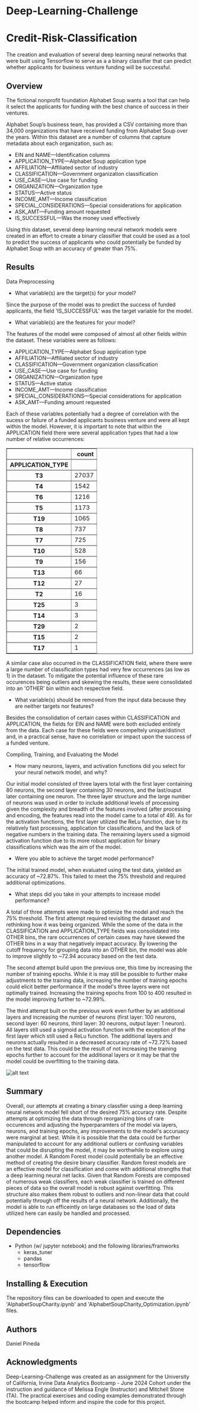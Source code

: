 # Deep-Learning-Challenge
# Credit-Risk-Classification

The creation and evaluation of several deep learning neural networks that were built using Tensorflow to serve as a a binary classifier that can predict whether applicants for business venture funding will be successful.

## Overview
The fictional nonprofit foundation Alphabet Soup wants a tool that can help it select the applicants for funding with the best chance of success in their ventures. 

Alphabet Soup’s business team, has provided a CSV containing more than 34,000 organizations that have received funding from Alphabet Soup over the years. Within this dataset are a number of columns that capture metadata about each organization, such as:

* EIN and NAME—Identification columns
* APPLICATION_TYPE—Alphabet Soup application type
* AFFILIATION—Affiliated sector of industry
* CLASSIFICATION—Government organization classification
* USE_CASE—Use case for funding
* ORGANIZATION—Organization type
* STATUS—Active status
* INCOME_AMT—Income classification
* SPECIAL_CONSIDERATIONS—Special considerations for application
* ASK_AMT—Funding amount requested
* IS_SUCCESSFUL—Was the money used effectively

Using this dataset, several deep learning neural network models were created in an effort to create a binary classifier that could be used as a tool to predict the success of applicants who could potentially be funded by Alphabet Soup with an accuracy of greater than 75%.

## Results

Data Preprocessing
* What variable(s) are the target(s) for your model?    

Since the purpose of the model was to predict the success of funded applicants, the field 'IS_SUCCESSFUL' was the target variable for the model.

* What variable(s) are the features for your model?

The features of the model were composed of almost all other fields within the dataset.  These variables were as follows:
   * APPLICATION_TYPE—Alphabet Soup application type
   * AFFILIATION—Affiliated sector of industry
   * CLASSIFICATION—Government organization classification
   * USE_CASE—Use case for funding
   * ORGANIZATION—Organization type
   * STATUS—Active status
   * INCOME_AMT—Income classification
   * SPECIAL_CONSIDERATIONS—Special considerations for application
   * ASK_AMT—Funding amount requested
    
Each of these variables potentially had a degree of correlation with the sucess or failure of a funded applicants business venture and were all kept within the model.  However, it is important to note that within the APPLICATION field there were several application types that had a low number of relative occurrences:

<div>
<table border="1" class="dataframe">
  <thead>
    <tr style="text-align: right;">
      <th></th>
      <th>count</th>
    </tr>
    <tr>
      <th>APPLICATION_TYPE</th>
      <th></th>
    </tr>
  </thead>
  <tbody>
    <tr>
      <th>T3</th>
      <td>27037</td>
    </tr>
    <tr>
      <th>T4</th>
      <td>1542</td>
    </tr>
    <tr>
      <th>T6</th>
      <td>1216</td>
    </tr>
    <tr>
      <th>T5</th>
      <td>1173</td>
    </tr>
    <tr>
      <th>T19</th>
      <td>1065</td>
    </tr>
    <tr>
      <th>T8</th>
      <td>737</td>
    </tr>
    <tr>
      <th>T7</th>
      <td>725</td>
    </tr>
    <tr>
      <th>T10</th>
      <td>528</td>
    </tr>
    <tr>
      <th>T9</th>
      <td>156</td>
    </tr>
    <tr>
      <th>T13</th>
      <td>66</td>
    </tr>
    <tr>
      <th>T12</th>
      <td>27</td>
    </tr>
    <tr>
      <th>T2</th>
      <td>16</td>
    </tr>
    <tr>
      <th>T25</th>
      <td>3</td>
    </tr>
    <tr>
      <th>T14</th>
      <td>3</td>
    </tr>
    <tr>
      <th>T29</th>
      <td>2</td>
    </tr>
    <tr>
      <th>T15</th>
      <td>2</td>
    </tr>
    <tr>
      <th>T17</th>
      <td>1</td>
    </tr>
  </tbody>
</table>
</div>

A similar case also occurred in the CLASSIFICATION field, where there were a large number of classification types had very few occurrences (as low as 1) in the dataset.  To mitigate the potential influence of these rare occurences being outliers and skewing the results, these were consolidated into an 'OTHER' bin within each respective field.

* What variable(s) should be removed from the input data because they are neither targets nor features?

Besides the consolidation of certain cases within CLASSIFICATION and APPLICATION, the fields for EIN and NAME were both excluded entirely from the data.  Each case for these fields were compeltely unique/distinct and, in a practical sense, have no correlation or impact upon the success of a funded venture.

Compiling, Training, and Evaluating the Model
* How many neurons, layers, and activation functions did you select for your neural network model, and why?

Our initial model consisted of three layers total with the first layer containing 80 neurons, the second layer containing 30 neurons, and the last/ouput later containing one neuron.  The three layer structure and the large number of neurons was used in order to include additional levels of processing given the complexity and breadth of the features involved (after processing and encoding, the features read into the model came to a total of 49).  As for the activation functions, the first layer utilized the ReLu function, due to its relatively fast processing, application for classifications, and the lack of negative numbers in the training data.  The remaining layers used a sigmoid activation function due to its more robust application for binary classifications which was the aim of the model.


* Were you able to achieve the target model performance?

The initial trained model, when evaluated using the test data, yielded an accuracy of ~72.87%.  This failed to meet the 75% threshold and required additional optimizations.

* What steps did you take in your attempts to increase model performance?



A total of three attempts were made to optimize the model and reach the 75% threshold.  The first attempt required revisiting the dataset and rethinking how it was being organized.  While the some of the data in the CLASSIFICATION and APPLICATION_TYPE fields was consolidated into OTHER bins, the rare occurrences of certain cases may have skewed the OTHER bins in a way that negatively impact accuracy.  By lowering the cutoff frequency for grouping data into an OTHER bin, the model was able to improve slightly to ~72.94 accuracy based on the test data.

The second attempt build upon the previous one, this time by increasing the number of training epochs.  While it is may still be possible to further make adjustments to the training data, increasing the number of training epochs could elicit better performance if the model's three layers were not optimally trained.  Increasing the training epochs from 100 to 400 resulted in the model improving further to ~72.99%.

The third attempt built on the previous work even further by an additional layers and increasing the number of neurons (first layer: 100 neurons, second layer: 60 neurons, third layer: 30 neurons, output layer: 1 neuron).  All layers still used a sigmoid activation function with the exception of the first layer which still used a ReLu function.  The additional layers and neurons actually resulted in a decreased accuracy rate of ~72.72% based on the test data.  This could be the result of not increasing the training epochs further to account for the additional layers or it may be that the model could be overfitting to the training data.

![alt text](<Bar Chart_Accuracy by Model Version.png>)

## Summary
Overall, our attempts at creating a binary classfier using a deep learning neural network model fell short of the desired 75% accuracy rate.  Despite attempts at optimizing the data through reorganizing bins of rare occurences and adjusting the hyperparamters of the model via layers, neurons, and training epochs, any improvements to the model's accuruacy were marginal at best.  While it is possible that the data could be further manipulated to account for any additional outliers or confusing variables that could be disrupting the model, it may be worthwhile to explore using another model.  A Random Forest model could potentially be an effective method of creating the desire binary classifier.  Random forest models are an effective model for classification and come with additional strengths that a deep learning neural net lacks.  Given that Random Forests are composed of numerous weak classifiers, each weak classifier is trained on different pieces of data so the overall model is robust against overfitting.  This structure also makes them robust to outliers and non-linear data that could potentially through off the results of a neural network.  Additionally, the model is able to run efficeintly on large databases so the load of data utilized here can easily be handled and processed.


## Dependencies
* Python (w/ jupyter notebook) and the following libraries/framworks
    * keras_tuner
    * pandas
    * tensorflow

## Installing & Execution
The repository files can be downloaded to open and execute the 'AlphabetSoupCharity.ipynb' and 'AlphabetSoupCharity_Optimization.ipynb' files.

## Authors

Daniel Pineda

## Acknowledgments
Deep-Learning-Challenge was created as an assignment for the University of California, Irvine Data Analytics Bootcamp - June 2024 Cohort under the instruction and guidance of Melissa Engle (Instructor) and Mitchell Stone (TA).
The practical exercises and coding examples demonstrated through the bootcamp helped inform and inspire the code for this project.